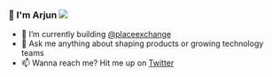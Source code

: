 ### 👋 I'm Arjun <img src="https://img.shields.io/github/followers/arjunrao87?label=Follow" style=" float:left, margin-right:10px" />

- 🔭 I’m currently building [@placeexchange](https://github.com/placeexchange)
- 💬 Ask me anything about shaping products or growing technology teams
- 📫 Wanna reach me? Hit me up on [Twitter](https://twitter.com/raoarjun)
